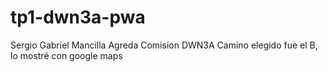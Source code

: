 # tp1-dwn3a-pwa

Sergio Gabriel Mancilla Agreda
Comision DWN3A
Camino elegido fue el B, lo mostré con google maps